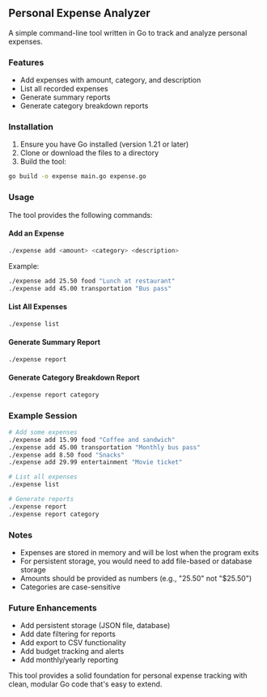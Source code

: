 ## Personal Expense Analyzer

A simple command-line tool written in Go to track and analyze personal expenses.

### Features

- Add expenses with amount, category, and description
- List all recorded expenses
- Generate summary reports
- Generate category breakdown reports

### Installation

1. Ensure you have Go installed (version 1.21 or later)
2. Clone or download the files to a directory
3. Build the tool:

```bash
go build -o expense main.go expense.go
```

### Usage

The tool provides the following commands:

#### Add an Expense
```bash
./expense add <amount> <category> <description>
```
Example:
```bash
./expense add 25.50 food "Lunch at restaurant"
./expense add 45.00 transportation "Bus pass"
```

#### List All Expenses
```bash
./expense list
```

#### Generate Summary Report
```bash
./expense report
```

#### Generate Category Breakdown Report
```bash
./expense report category
```

### Example Session

```bash
# Add some expenses
./expense add 15.99 food "Coffee and sandwich"
./expense add 45.00 transportation "Monthly bus pass"
./expense add 8.50 food "Snacks"
./expense add 29.99 entertainment "Movie ticket"

# List all expenses
./expense list

# Generate reports
./expense report
./expense report category
```

### Notes

- Expenses are stored in memory and will be lost when the program exits
- For persistent storage, you would need to add file-based or database storage
- Amounts should be provided as numbers (e.g., "25.50" not "$25.50")
- Categories are case-sensitive

### Future Enhancements

- Add persistent storage (JSON file, database)
- Add date filtering for reports
- Add export to CSV functionality
- Add budget tracking and alerts
- Add monthly/yearly reporting

This tool provides a solid foundation for personal expense tracking with clean, modular Go code that's easy to extend.